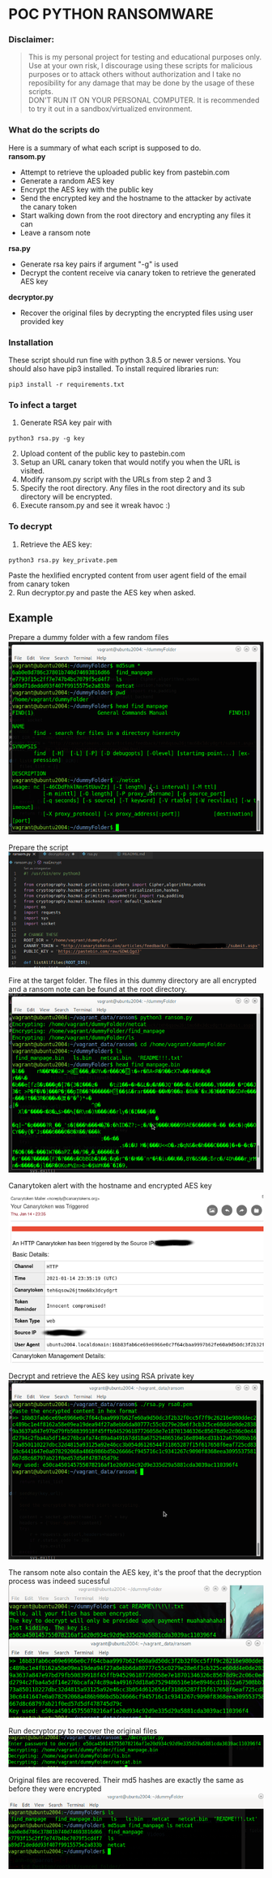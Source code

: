 # POC PYTHON RANSOMWARE
### Disclaimer:
> This is my personal project for testing and educational purposes only.\
> Use at your own risk, I discourage using these scripts for malicious purposes or to attack others without  authorization and I take no reposibility for any damage that may be done by the usage of these scripts.\
> DON'T RUN IT ON YOUR PERSONAL COMPUTER. It is recommended to try it out in a sandbox/virtualized environment.
### What do the scripts do
Here is a summary of what each script is supposed to do.\
**ransom.py**
- Attempt to retrieve the uploaded public key from pastebin.com
- Generate a random AES key
- Encrypt the AES key with the public key
- Send the encrypted key and the hostname to the attacker by activate the canary token
- Start walking down from the root directory and encrypting any files it can
- Leave a ransom note 

**rsa.py**
- Generate rsa key pairs if argument "-g" is used
- Decrypt the content receive via canary token to retrieve the generated AES key 

**decryptor.py**
- Recover the original files by decrypting the encrypted files using user provided key

### Installation
These script should run fine with python 3.8.5 or newer versions. You should also have pip3 installed. To install required libraries run:
```
pip3 install -r requirements.txt
```

### To infect a target
1. Generate RSA key pair with
```
python3 rsa.py -g key
```
2. Upload content of the public key to pastebin.com
3. Setup an URL canary token that would notify you when the URL is visited. 
4. Modify ransom.py script with the URLs  from step 2 and 3
5. Specify the root directory. Any files in the root directory and its sub directory will be encrypted.
6. Execute ransom.py and see it wreak havoc :)
### To decrypt
1. Retrieve the AES key:
```
python3 rsa.py key_private.pem
```
Paste the hexlified encrypted content from user agent field of the email from canary token\
2. Run decryptor.py and paste the AES key when asked.

## Example
Prepare a dummy folder with a few random files
<img src='./screenshots/screenshot1.png'>

Prepare the script 
<img src='./screenshots/screenshot2.png'>

Fire at the target folder. The files in this dummy directory are all encrypted and a ransom note can be found at the root directory.
<img src='./screenshots/screenshot3.png'>

Canarytoken alert with the hostname and encrypted AES key 
<img src='./screenshots/screenshot4.png'>

Decrypt and retrieve the AES key using RSA private key
<img src='./screenshots/screenshot5.png'>

The ransom note also contain the AES key, it's the proof that the decryption process was indeed sucessful
<img src='./screenshots/screenshot6.png'>

Run decryptor.py to recover the original files
<img src='./screenshots/screenshot7.png'>

Original files are recovered. Their md5 hashes are exactly the same as before they were encrypted
<img src='./screenshots/screenshot8.png'>